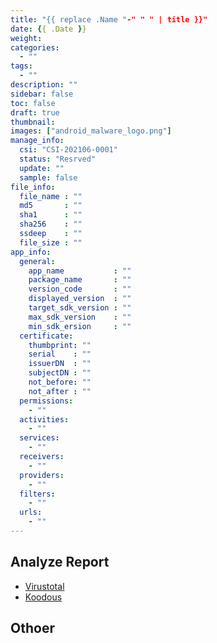 ```yaml
---
title: "{{ replace .Name "-" " " | title }}"
date: {{ .Date }}
weight: 
categories:
  - ""
tags:
  - ""
description: ""
sidebar: false
toc: false
draft: true
thumbnail: 
images: ["android_malware_logo.png"]
manage_info:
  csi: "CSI-202106-0001"
  status: "Resrved"
  update: ""
  sample: false
file_info:
  file_name : ""
  md5       : ""
  sha1	    : ""
  sha256    : ""
  ssdeep    : ""
  file_size : ""
app_info:
  general:
    app_name           : ""
    package_name       : ""
    version_code       : ""
    displayed_version  : ""
    target_sdk_version : ""
    max_sdk_version    : ""
    min_sdk_ersion     : ""
  certificate:
    thumbprint: ""
    serial    : ""
    issuerDN  : ""
    subjectDN : ""
    not_before: ""
    not_after : ""
  permissions:
    - ""
  activities:
    - ""
  services:
    - ""
  receivers:
    - ""
  providers:
    - ""
  filters:
    - ""
  urls:
    - ""
---
```


## Analyze Report

- [Virustotal](https://www.virustotal.com/gui/file/)
- [Koodous](https://koodous.com/apks/)

## Othoer
